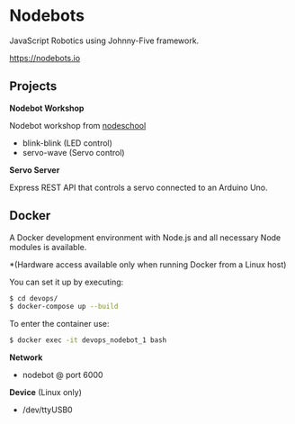 # Nodebots
JavaScript Robotics using Johnny-Five framework.

https://nodebots.io


## Projects

**Nodebot Workshop**

Nodebot workshop from [nodeschool](https://nodeschool.io/)

- blink-blink   (LED control)
- servo-wave    (Servo control)  

**Servo Server**

Express REST API that controls a servo connected to an Arduino Uno.
 
## Docker
A Docker development environment with Node.js and all necessary Node modules is available.

*(Hardware access available only when running Docker from a Linux host)

You can set it up by executing:

```bash
$ cd devops/
$ docker-compose up --build
```

To enter the container use:

```bash
$ docker exec -it devops_nodebot_1 bash
```

**Network**
- nodebot @ port 6000 

**Device** (Linux only)
- /dev/ttyUSB0
